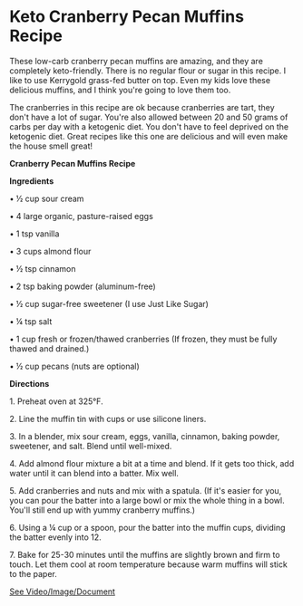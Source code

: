 # Keto Cranberry Pecan Muffins Recipe

These low-carb cranberry pecan muffins are amazing, and they are completely keto-friendly. There is no regular flour or sugar in this recipe. I like to use Kerrygold grass-fed butter on top. Even my kids love these delicious muffins, and I think you're going to love them too. 

The cranberries in this recipe are ok because cranberries are tart, they don't have a lot of sugar. You're also allowed between 20 and 50 grams of carbs per day with a ketogenic diet. You don't have to feel deprived on the ketogenic diet. Great recipes like this one are delicious and will even make the house smell great!

**Cranberry Pecan Muffins Recipe**

**Ingredients**

• ½ cup sour cream

• 4 large organic, pasture-raised eggs

• 1 tsp vanilla

• 3 cups almond flour

• ½ tsp cinnamon

• 2 tsp baking powder (aluminum-free)

• ½ cup sugar-free sweetener (I use Just Like Sugar)

• ¼ tsp salt

• 1 cup fresh or frozen/thawed cranberries (If frozen, they must be fully thawed and drained.)

• ½ cup pecans (nuts are optional)

**Directions**

1\. Preheat oven at 325°F. 

2\. Line the muffin tin with cups or use silicone liners.

3\. In a blender, mix sour cream, eggs, vanilla, cinnamon, baking powder, sweetener, and salt. Blend until well-mixed. 

4\. Add almond flour mixture a bit at a time and blend. If it gets too thick, add water until it can blend into a batter. Mix well.

5\. Add cranberries and nuts and mix with a spatula. (If it's easier for you, you can pour the batter into a large bowl or mix the whole thing in a bowl. You'll still end up with yummy cranberry muffins.) 

6\. Using a ¼ cup or a spoon, pour the batter into the muffin cups, dividing the batter evenly into 12. 

7\. Bake for 25-30 minutes until the muffins are slightly brown and firm to touch. Let them cool at room temperature because warm muffins will stick to the paper.

 [See Video/Image/Document](https://hls-player.drberg.com/asset?path=migrated-assets/keto-friendly-cranberry-pecan-muffins-recipe-drberg)